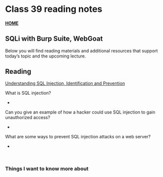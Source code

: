 # Class 39 reading notes

#### [HOME](https://cesarderio.github.io/reading-notes/)

## SQLi with Burp Suite, WebGoat

Below you will find reading materials and additional resources that support today’s topic and the upcoming lecture.

## Reading

[Understanding SQL Injection, Identification and Prevention](https://www.varonis.com/blog/sql-injection-identification-and-prevention-part-1/)

What is SQL injection?

*

Can you give an example of how a hacker could use SQL injection to gain unauthorized access?

*

What are some ways to prevent SQL injection attacks on a web server?

*

<br>

### Things I want to know more about
